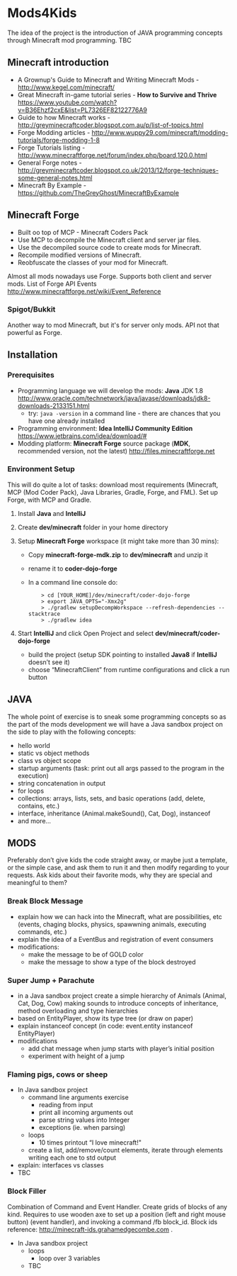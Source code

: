 # Mods4Kids

The idea of the project is the introduction of JAVA programming concepts through Minecraft mod programming. TBC

## Minecraft introduction

- A Grownup's Guide to Minecraft and Writing Minecraft Mods - http://www.kegel.com/minecraft/
- Great Minecraft in-game tutorial series - **How to Survive and Thrive**
https://www.youtube.com/watch?v=B36Ehzf2cxE&list=PL7326EF82122776A9
- Guide to how Minecraft works - http://greyminecraftcoder.blogspot.com.au/p/list-of-topics.html
- Forge Modding articles - http://www.wuppy29.com/minecraft/modding-tutorials/forge-modding-1-8
- Forge Tutorials listing - http://www.minecraftforge.net/forum/index.php/board,120.0.html
- General Forge notes - http://greyminecraftcoder.blogspot.co.uk/2013/12/forge-techniques-some-general-notes.html
- Minecraft By Example - https://github.com/TheGreyGhost/MinecraftByExample

## Minecraft Forge

- Built oo top of MCP - Minecraft Coders Pack
- Use MCP to decompile the Minecraft client and server jar files.
- Use the decompiled source code to create mods for Minecraft.
- Recompile modified versions of Minecraft.
- Reobfuscate the classes of your mod for Minecraft.

Almost all mods nowadays use Forge. Supports both client and server mods.
List of Forge API Events http://www.minecraftforge.net/wiki/Event_Reference

### Spigot/Bukkit
Another way to mod Minecraft, but it's for server only mods. API not that powerful as Forge.

## Installation

### Prerequisites

* Programming language we will develop the mods: **Java** JDK 1.8 http://www.oracle.com/technetwork/java/javase/downloads/jdk8-downloads-2133151.html
    * try: `java -version` in a command line - there are chances that you have one already installed
* Programming environment: **Idea IntelliJ Community Edition** https://www.jetbrains.com/idea/download/#
* Modding platform: **Minecraft Forge** source package (**MDK**, recommended version, not the latest) http://files.minecraftforge.net

### Environment Setup

This will do quite a lot of tasks: download most requirements (Minecraft, MCP (Mod Coder Pack), Java Libraries, Gradle, Forge, and FML). Set up Forge, with MCP and Gradle.

1. Install **Java** and **IntelliJ**
2. Create **dev/minecraft** folder in your home directory
3. Setup **Minecraft Forge** workspace (it might take more than 30 mins):
    * Copy **minecraft-forge-mdk.zip** to **dev/minecraft** and unzip it
    * rename it to **coder-dojo-forge**
    * In a command line console do:

        ```
            > cd [YOUR_HOME]/dev/minecraft/coder-dojo-forge
            > export JAVA_OPTS="-Xmx2g"
            > ./gradlew setupDecompWorkspace --refresh-dependencies --stacktrace
            > ./gradlew idea
        ```

4. Start **IntelliJ** and click Open Project and select **dev/minecraft/coder-dojo-forge**
    * build the project (setup SDK pointing to installed **Java8** if **IntelliJ** doesn’t see it)
    * choose “MinecraftClient” from runtime configurations and click a run button

## JAVA
The whole point of exercise is to sneak some programming concepts so as the part of the mods development we will have a Java sandbox project on the side to play with the following concepts:

- hello world
- static vs object methods
- class vs object scope
- startup arguments (task: print out all args passed to the program in the execution)
- string concatenation in output
- for loops
- collections: arrays, lists, sets, and basic operations (add, delete, contains, etc.)
- interface, inheritance (Animal.makeSound(), Cat, Dog), instanceof
- and more...

## MODS
Preferably don’t give kids the code straight away, or maybe just a template, or the simple case, and ask them to run it and then modify regarding to your requests. Ask kids about their favorite mods, why they are special and meaningful to them?

### Break Block Message

- explain how we can hack into the Minecraft, what are possibilities, etc (events, chaging blocks, physics, spawwning animals, executing commands, etc.)
- explain the idea of a EventBus and registration of event consumers
- modifications:
    - make the message to be of GOLD color
    - make the message to show a type of the block destroyed

### Super Jump + Parachute
- in a Java sandbox project create a simple hierarchy of Animals (Animal, Cat, Dog, Cow) making sounds to introduce concepts of inheritance, method overloading and type hierarchies
- based on EntityPlayer, show its type tree (or draw on paper)
- explain instanceof concept (in code: event.entity instanceof EntityPlayer)
- modifications
    - add chat message when jump starts with player’s initial position
    - experiment with height of a jump

### Flaming pigs, cows or sheep
- In Java sandbox project
    - command line arguments exercise
        - reading from input
        - print all incoming arguments out
        - parse string values into Integer
        - exceptions (ie. when parsing)
    - loops
        - 10 times printout “I love minecraft!"
    - create a list, add/remove/count elements, iterate through elements writing each one to std output
- explain: interfaces vs classes
- TBC

### Block Filler
Combination of Command and Event Handler.
Create grids of blocks of any kind. Requires to use wooden axe to set up a position (left and right mouse button) (event handler),
and invoking a command /fb block_id. Block ids reference: http://minecraft-ids.grahamedgecombe.com .
- In Java sandbox project
    - loops
        - loop over 3 variables
    - TBC
